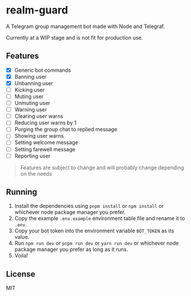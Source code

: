 # realm-guard

A Telegram group management bot made with Node and Telegraf.

Currently at a WIP stage and is not fit for production use.

## Features

- [x] Generic bot commands
- [x] Banning user
- [x] Unbanning user
- [ ] Kicking user
- [ ] Muting user
- [ ] Unmuting user
- [ ] Warning user
- [ ] Clearing user warns
- [ ] Reducing user warns by 1
- [ ] Purging the group chat to replied message
- [ ] Showing user warns
- [ ] Setting welcome message
- [ ] Setting farewell message
- [ ] Reporting user

> Features are subject to change and will probably change depending on the needs

## Running

1. Install the dependencies using `pnpm install` or `npm install` or whichever node package manager you prefer.
2. Copy the example `.env.example` environment table file and rename it to `.env`.
3. Copy your bot token into the environment variable `BOT_TOKEN` as its value.
4. Run `npm run dev` or `pnpm run dev` or `yarn run dev` or whichever node package manager you prefer as long as it runs.
5. Voila!

## License

MIT
